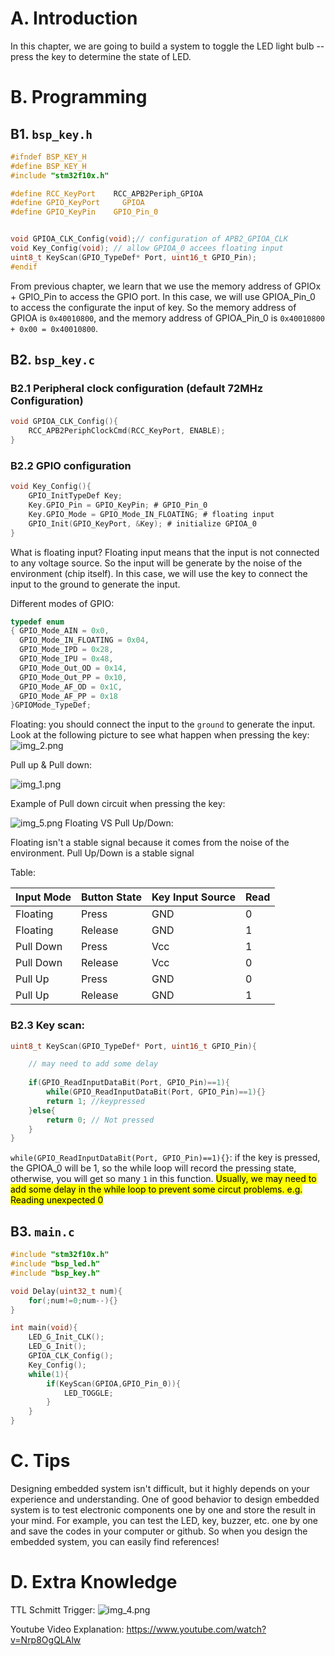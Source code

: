 # A. Introduction

In this chapter, we are going to build a system to toggle the LED light bulb -- press the key to determine the state of
LED.

# B. Programming

## B1. `bsp_key.h`

```c
#ifndef BSP_KEY_H
#define BSP_KEY_H
#include "stm32f10x.h"

#define RCC_KeyPort	   RCC_APB2Periph_GPIOA
#define GPIO_KeyPort	 GPIOA
#define GPIO_KeyPin	   GPIO_Pin_0


void GPIOA_CLK_Config(void);// configuration of APB2_GPIOA_CLK
void Key_Config(void); // allow GPIOA_0 accees floating input
uint8_t KeyScan(GPIO_TypeDef* Port, uint16_t GPIO_Pin);
#endif
```

From previous chapter, we learn that we use the memory address of GPIOx + GPIO_Pin to access the GPIO port. In this
case, we will use GPIOA_Pin_0 to access the configurate the input of key. So the memory address of GPIOA is
`0x40010800`, and the memory address of GPIOA_Pin_0 is `0x40010800 + 0x00 = 0x40010800`.

## B2. `bsp_key.c`

### B2.1 Peripheral clock configuration (default 72MHz Configuration)

```c
void GPIOA_CLK_Config(){
	RCC_APB2PeriphClockCmd(RCC_KeyPort, ENABLE);
}
```

### B2.2 GPIO configuration

```c
void Key_Config(){
	GPIO_InitTypeDef Key;
	Key.GPIO_Pin = GPIO_KeyPin; # GPIO_Pin_0
	Key.GPIO_Mode = GPIO_Mode_IN_FLOATING; # floating input
	GPIO_Init(GPIO_KeyPort, &Key); # initialize GPIOA_0
}
```

What is floating input? Floating input means that the input is not connected to any voltage source. So the input will be
generate by the noise of the environment (chip itself). In this case, we will use the key to connect the input to the
ground to generate the input.

Different modes of GPIO:

```c
typedef enum
{ GPIO_Mode_AIN = 0x0,
  GPIO_Mode_IN_FLOATING = 0x04,
  GPIO_Mode_IPD = 0x28,
  GPIO_Mode_IPU = 0x48,
  GPIO_Mode_Out_OD = 0x14,
  GPIO_Mode_Out_PP = 0x10,
  GPIO_Mode_AF_OD = 0x1C,
  GPIO_Mode_AF_PP = 0x18
}GPIOMode_TypeDef;
```

Floating:
you should connect the input to the `ground` to generate the input. Look at the following picture to see what happen
when pressing the key:
![img_2.png](img_2.png)

Pull up & Pull down:

![img_1.png](img_1.png)

Example of Pull down circuit when pressing the key:

![img_5.png](img_5.png)
Floating VS Pull Up/Down:

Floating isn't a stable signal because it comes from the noise of the environment. Pull Up/Down is a stable signal

Table:

| Input Mode | Button State | Key Input Source | Read |
|------------|--------------|------------------|------|
| Floating   | Press        | GND              | 0    |
| Floating   | Release      | GND              | 1    |
| Pull Down  | Press        | Vcc              | 1    |
| Pull Down  | Release      | Vcc              | 0    |
| Pull Up    | Press        | GND              | 0    |
| Pull Up    | Release      | GND              | 1    |

### B2.3 Key scan:

```c
uint8_t KeyScan(GPIO_TypeDef* Port, uint16_t GPIO_Pin){

    // may need to add some delay
    
	if(GPIO_ReadInputDataBit(Port, GPIO_Pin)==1){
		while(GPIO_ReadInputDataBit(Port, GPIO_Pin)==1){}
		return 1; //keypressed
	}else{
		return 0; // Not pressed
	}
}
```

`while(GPIO_ReadInputDataBit(Port, GPIO_Pin)==1){}`: if the key is pressed, the GPIOA_0 will be 1, so the while loop
will record the pressing state, otherwise, you will get so many `1` in this function. <mark>Usually, we may need to add
some delay in the while loop to prevent some circut problems. e.g. Reading unexpected 0</mark>

## B3. `main.c`

```c
#include "stm32f10x.h"
#include "bsp_led.h"
#include "bsp_key.h"

void Delay(uint32_t num){
	for(;num!=0;num--){}
}

int main(void){
	LED_G_Init_CLK();
	LED_G_Init();
	GPIOA_CLK_Config();
	Key_Config();
	while(1){
		if(KeyScan(GPIOA,GPIO_Pin_0)){
			LED_TOGGLE;
		}
	}
}
```

# C. Tips

Designing embedded system isn't difficult, but it highly depends on your experience and understanding. One of good
behavior to design embedded system is to test electronic components one by one and store the result in your mind. For
example, you can test the LED, key, buzzer, etc. one by one and save the codes in your computer or github. So when you
design the embedded system, you can easily find references!

# D. Extra Knowledge

TTL Schmitt Trigger:
![img_4.png](img_4.png)

Youtube Video Explanation: https://www.youtube.com/watch?v=Nrp8OgQLAlw
